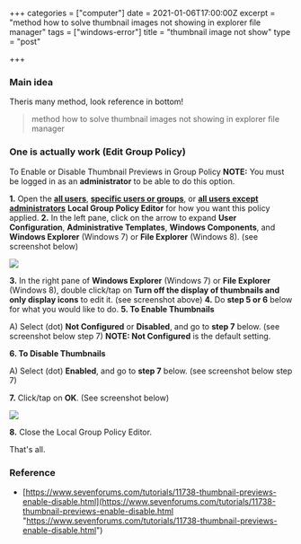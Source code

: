 +++
categories = ["computer"]
date = 2021-01-06T17:00:00Z
excerpt = "method how to solve thumbnail images not showing in explorer file manager"
tags = ["windows-error"]
title = "thumbnail image not show"
type = "post"

+++
### Main idea

Theris many method, look reference in bottom!

> method how to solve thumbnail images not showing in explorer file manager

### One is actually work (Edit Group Policy)

To Enable or Disable Thumbnail Previews in Group Policy **NOTE:** You must be logged in as an **administrator** to be able to do this option.

**1.** Open the [**all users**](https://www.sevenforums.com/tutorials/3652-local-group-policy-editor-open.html), [**specific users or groups**](https://www.sevenforums.com/tutorials/151415-group-policy-apply-specific-user-group.html), or [**all users except administrators**](https://www.sevenforums.com/tutorials/101869-local-group-policies-apply-all-users-except-administrators.html) **Local Group Policy Editor** for how you want this policy applied. **2.** In the left pane, click on the arrow to expand **User Configuration**, **Administrative Templates**, **Windows Components**, and **Windows Explorer** (Windows 7) or **File Explorer** (Windows 8). (see screenshot below)

![](https://res.cloudinary.com/bimagv/image/upload/v1611564585/2020-12/Group_Policy_c2azxl.jpg)

**3.** In the right pane of **Windows Explorer** (Windows 7) or **File Explorer** (Windows 8), double click/tap on **Turn off the display of thumbnails and only display icons** to edit it. (see screenshot above) **4.** Do **step 5 or 6** below for what you would like to do. **5. To Enable Thumbnails**

A) Select (dot) **Not Configured** or **Disabled**, and go to **step 7** below. (see screenshot below step 7) **NOTE: Not Configured** is the default setting.

**6. To Disable Thumbnails**

A) Select (dot) **Enabled**, and go to **step 7** below. (see screenshot below step 7)

**7.** Click/tap on **OK**. (See screenshot below)

![](https://res.cloudinary.com/bimagv/image/upload/v1611564725/2020-12/Poperties_hm0jdb.jpg)

**8.** Close the Local Group Policy Editor.

That's all.

### Reference

* [https://www.sevenforums.com/tutorials/11738-thumbnail-previews-enable-disable.html](https://www.sevenforums.com/tutorials/11738-thumbnail-previews-enable-disable.html "https://www.sevenforums.com/tutorials/11738-thumbnail-previews-enable-disable.html")
